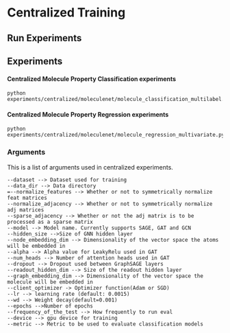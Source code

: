 # Centralized Training


## Run Experiments

## Experiments
#### Centralized Molecule Property Classification experiments
```
python experiments/centralized/moleculenet/molecule_classification_multilabel.py
```

#### Centralized Molecule Property Regression experiments
```
python experiments/centralized/moleculenet/molecule_regression_multivariate.py
```

### Arguments
This is a list of arguments used in centralized experiments. 
```
--dataset --> Dataset used for training
--data_dir --> Data directory
=--normalize_features --> Whether or not to symmetrically normalize feat matrices
--normalize_adjacency --> Whether or not to symmetrically normalize adj matrices
--sparse_adjacency --> Whether or not the adj matrix is to be processed as a sparse matrix
--model --> Model name. Currently supports SAGE, GAT and GCN
--hidden_size -->Size of GNN hidden layer
--node_embedding_dim --> Dimensionality of the vector space the atoms will be embedded in
--alpha --> Alpha value for LeakyRelu used in GAT
--num_heads --> Number of attention heads used in GAT
--dropout --> Dropout used between GraphSAGE layers
--readout_hidden_dim --> Size of the readout hidden layer
--graph_embedding_dim --> Dimensionality of the vector space the molecule will be embedded in
--client_optimizer -> Optimizer function(Adam or SGD)
--lr --> learning rate (default: 0.0015)
--wd --> Weight decay(default=0.001)
--epochs -->Number of epochs
--frequency_of_the_test --> How frequently to run eval
--device --> gpu device for training
--metric --> Metric to be used to evaluate classification models

```
